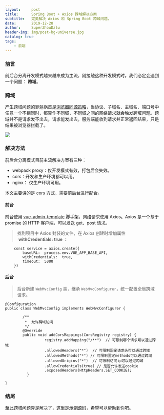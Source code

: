 ```yaml
---
layout:     post
title:      Spring Boot + Axios 跨域解决方案
subtitle:   完美解决 Axios 和 Spring Boot 跨域问题。
date:       2019-12-28
author:     SuperZhouDalu
header-img: img/post-bg-universe.jpg
catalog: true
tags:                              
    - 前端
---
```


### 前言

前后台分离开发模式越来越来成为主流，刚接触这种开发模式时，我们必定会遇到一个问题： **跨域**。

### 跨域

产生跨域问题的罪魁祸首是[浏览器同源策略](https://developer.mozilla.org/zh-CN/docs/Web/Security/Same-origin_policy)，当协议、子域名、主域名、端口号中任意一个不相同时，都算作不同域，不同域之间的网络请求就会触发跨域问题。跨域并不是请求发不出去，请求能发出去，服务端能收到请求并正常返回结果，只是结果被浏览器拦截了。

![](http://ww1.sinaimg.cn/large/005yqb1Zly1gacj705ophj318a024q33.jpg)

### 解决方法

前后台分离模式目前主流解决方案有三种：

* webpack proxy：仅开发模式有效，打包后会失效。
* cors：开发和生产环境都可以用。
* nginx： 仅生产环境可用。

本文主要讲的是 cors 方式，需要前后台进行配合。

#### 前台

前台使用 [vue-admin-template](https://github.com/PanJiaChen/vue-admin-template) 脚手架，网络请求使用 Axios。Axios 是一个基于 promise 的 HTTP 客户端，可以发送 get、post 请求。

>找到项目中 Axios 封装的文件，在 Axios 创建时增加属性  **withCredentials: true** ：

```
    const service = axios.create({
        baseURL:  process.env.VUE_APP_BASE_API,
        withCredentials:  true,
        timeout:  5000
    })
```

#### 后台

>后台新建 `WebMvcConfig` 类，继承 `WebMvcConfigurer`，统一配置全局跨域请求。

```
@Configuration
public class WebMvcConfig implements WebMvcConfigurer {

        /**
         *  允许跨域访问
         */
        @Override
        public void addCorsMappings(CorsRegistry registry) {
                  registry.addMapping("/**")  // 可限制哪个请求可以通过跨域
                  .allowedHeaders("*")  // 可限制固定请求头可以通过跨域
                  .allowedMethods("*") // 可限制固定methods可以通过跨域
                  .allowedOrigins("*")  // 可限制访问ip可以通过跨域
                  .allowCredentials(true) // 是否允许发送cookie
                  .exposedHeaders(HttpHeaders.SET_COOKIE);
          }
          
}
```

### 结尾

至此跨域问题算是解决了，这里是[示例源码]()，希望可以帮助到你吧。